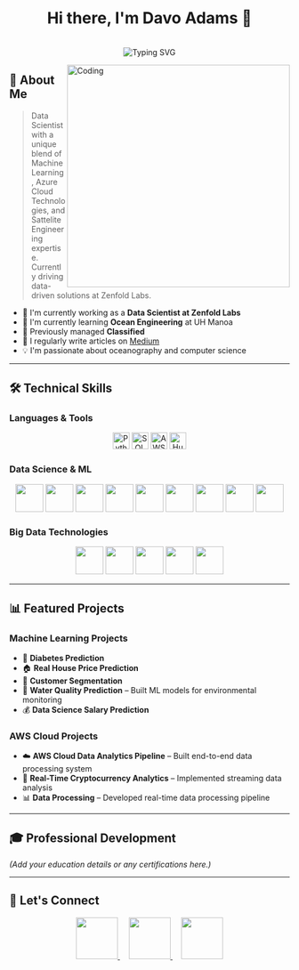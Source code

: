 <div align="center">
  <h1>Hi there, I'm Davo Adams 👋</h1>
  
  <br/>
  <img 
    src="https://readme-typing-svg.herokuapp.com?font=Fira+Code&duration=3000&pause=1000&color=2E97A7&center=true&vCenter=true&repeat=true&width=435&lines=Data+Scientist;Machine+Learning+Engineer;Azure+Cloud+Engineer;Sattelite+Engineer+Veteran;" 
    alt="Typing SVG" 
  />
  <br/>
</div>

<img 
  align="right" 
  alt="Coding" 
  width="400" 
  src="https://cdn.dribbble.com/users/1162077/screenshots/3848914/programmer.gif"
/>

## 🚀 About Me
> Data Scientist with a unique blend of Machine Learning, Azure Cloud Technologies, and Sattelite Engineering expertise. Currently driving data-driven solutions at Zenfold Labs.

- 🔭 I'm currently working as a **Data Scientist at Zenfold Labs**  
- 🌱 I'm currently learning **Ocean Engineering** at UH Manoa  
- 💼 Previously managed **Classified**  
- 📝 I regularly write articles on [Medium](https://medium.com/@grumpyaloha)  
- 💡 I'm passionate about oceanography and computer science  

---

## 🛠️ Technical Skills

### Languages & Tools
<p align="center">
  <img src="https://img.shields.io/badge/Python-3776AB?style=for-the-badge&logo=python&logoColor=white" alt="Python" height="30" />
  <img src="https://img.shields.io/badge/SQL-4479A1?style=for-the-badge&logo=amazon-dynamodb&logoColor=white" alt="SQL" height="30" />
  <img src="https://img.shields.io/badge/AWS-232F3E?style=for-the-badge&logo=amazon-aws&logoColor=white" alt="AWS" height="30" />
  <img src="https://img.shields.io/badge/Hugging%20Face-FFD21E?logo=huggingface&logoColor=000" alt="Hugging Face" height="30">
</p>

### Data Science & ML
<p align="center">
  <img src="https://img.shields.io/badge/scikit--learn-F7931E?style=for-the-badge&logo=scikit-learn&logoColor=white" height="50" />
  <img src="https://img.shields.io/badge/TensorFlow-FF6F00?style=for-the-badge&logo=tensorflow&logoColor=white" height="50" />
  <img src="https://img.shields.io/badge/PyTorch-EE4C2C?style=for-the-badge&logo=pytorch&logoColor=white" height="50" />
  <img src="https://img.shields.io/badge/Pandas-150458?style=for-the-badge&logo=pandas&logoColor=white" height="50" />
  <img src="https://img.shields.io/badge/Seaborn-4DB6AC?style=for-the-badge&logo=seaborn&logoColor=white" height="50" />
  <img src="https://img.shields.io/badge/Matplotlib-11557C?style=for-the-badge&logo=python&logoColor=white" height="50" />
  <img src="https://img.shields.io/badge/Plotly-3F4F75?style=for-the-badge&logo=plotly&logoColor=white" height="50" />
  <img src="https://img.shields.io/badge/Keras-D00000?style=for-the-badge&logo=keras&logoColor=white" height="50" />
  <img src="https://img.shields.io/badge/OpenCV-5C3EE8?style=for-the-badge&logo=opencv&logoColor=white" height="50" />
</p>

### Big Data Technologies
<p align="center">
  <img src="https://img.shields.io/badge/Apache_Spark-E25A1C?style=for-the-badge&logo=apache-spark&logoColor=white" height="50" />
  <img src="https://img.shields.io/badge/Hadoop-66CCFF?style=for-the-badge&logo=apache-hadoop&logoColor=black" height="50" />
  <img src="https://img.shields.io/badge/Kafka-231F20?style=for-the-badge&logo=apache-kafka&logoColor=white" height="50" />
  <img src="https://img.shields.io/badge/Databricks-FF3621?style=for-the-badge&logo=databricks&logoColor=white" height="50" />
  <img src="https://img.shields.io/badge/Airflow-017CEE?style=for-the-badge&logo=apache-airflow&logoColor=white" height="50" />
</p>

---

## 📊 Featured Projects

### Machine Learning Projects
- 🤖 **Diabetes Prediction**  
- 🏠 **Real House Price Prediction**  
- 👥 **Customer Segmentation**  
- 🌊 **Water Quality Prediction** – Built ML models for environmental monitoring  
- 💰 **Data Science Salary Prediction**

### AWS Cloud Projects
- ☁️ **AWS Cloud Data Analytics Pipeline** – Built end-to-end data processing system  
- 💱 **Real-Time Cryptocurrency Analytics** – Implemented streaming data analysis  
- 📊 **Data Processing** – Developed real-time data processing pipeline  

---

## 🎓 Professional Development
*(Add your education details or any certifications here.)*

---

## 📱 Let's Connect
<div align="center">
  <a href="https://www.linkedin.com/in/rdavidadams/">
    <img 
      src="https://img.shields.io/badge/LinkedIn-0077B5?style=for-the-badge&logo=linkedin&logoColor=white" 
      height="75" 
    />
  </a>
  &nbsp;&nbsp;&nbsp;
  <a href="https://www.kaggle.com/grumpyaloha">
    <img 
      src="https://img.shields.io/badge/Kaggle-20BEFF?style=for-the-badge&logo=kaggle&logoColor=white" 
      height="75" 
    />
  </a>
  &nbsp;&nbsp;&nbsp;
  <a href="https://medium.com/@grumpyaloha">
    <img 
      src="https://img.shields.io/badge/Medium-12100E?style=for-the-badge&logo=medium&logoColor=white" 
      height="75" 
    />
  </a>
</div>
